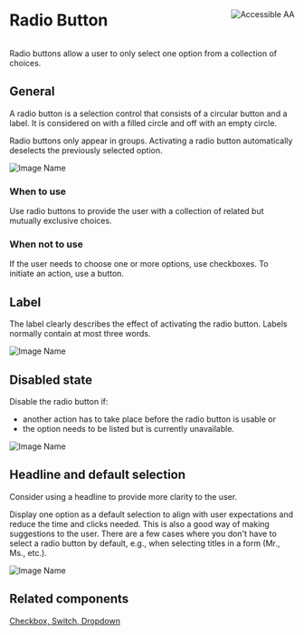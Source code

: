 <div style="display: inline-flex; align-items: center; justify-content: space-between; width: 100%;">
    <h1>Radio Button</h1>
    <img src="assets/aa.png" alt="Accessible AA" />
</div>

Radio buttons allow a user to only select one option from a collection of choices.

## General

A radio button is a selection control that consists of a circular button and a label. It is considered on with a filled circle and off with an empty circle.

Radio buttons only appear in groups. Activating a radio button automatically deselects the previously selected option.

![Image Name](assets/3_components/radio-button/radiobuttons_general.png)

### When to use

Use radio buttons to provide the user with a collection of related but mutually exclusive choices.

### When not to use

If the user needs to choose one or more options, use checkboxes.
To initiate an action, use a button.

## Label

The label clearly describes the effect of activating the radio button. Labels normally contain at most three words.

![Image Name](assets/3_components/radio-button/radiobuttons_label.png)

## Disabled state

Disable the radio button if:

- another action has to take place before the radio button is usable or
- the option needs to be listed but is currently unavailable.

![Image Name](assets/3_components/radio-button/disabled_radiobutton.png)

## Headline and default selection

Consider using a headline to provide more clarity to the user.

Display one option as a default selection to align with user expectations and reduce the time and clicks needed. This is also a good way of making suggestions to the user. There are a few cases where you don't have to select a radio button by default, e.g., when selecting titles in a form (Mr., Ms., etc.).

![Image Name](assets/3_components/radio-button/radiobuttons_bestpractice.png)

## Related components

<a href="?path=/usage/components-checkbox--standard">Checkbox, </a>
<a href="?path=/usage/components-switch--standard">Switch, </a>
<a href="?path=/usage/components-dropdown--standard">Dropdown</a>
